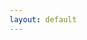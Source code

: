 ```yaml
---
layout: default
---
```


<html>
<head>
<style>
body { display: flex; flex-wrap: wrap; }
img { width: 100px; margin: 10px; }
</style>
<script src="https://cdnjs.cloudflare.com/ajax/libs/web3/1.7.0-rc.0/web3.min.js"></script>
<script src="https://unpkg.com/f0js/dist/f0.js"></script>
<script>
document.addEventListener("DOMContentLoaded", async () => {
  const f0 = new F0();
  await f0.init({
    web3: new Web3(window.ethereum),
    contract: "0xf44ae16e44112b483168d9e048a1e7Bd73fb6351",
  })
  for(let i=1; i<=42; i++) {
    let token = await f0.get(i);
    let el = document.createElement("img")
    el.src= token.converted.image
    document.body.appendChild(el)
  }
})
</script>
</head>
<body>
</body>
</html>